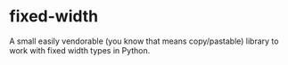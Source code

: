 # fixed-width

A small easily vendorable (you know that means copy/pastable) library to work
with fixed width types in Python.
